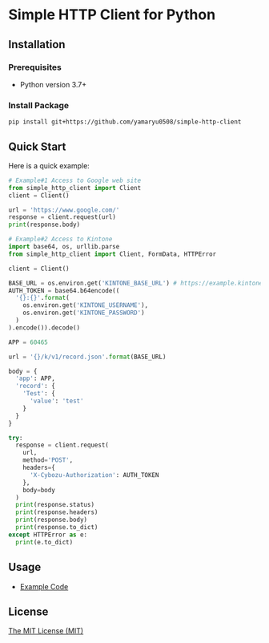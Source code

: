 # Simple HTTP Client for Python

## Installation

### Prerequisites
- Python version 3.7+

### Install Package
```
pip install git+https://github.com/yamaryu0508/simple-http-client
```

## Quick Start
Here is a quick example:
```python
# Example#1 Access to Google web site
from simple_http_client import Client
client = Client()

url = 'https://www.google.com/'
response = client.request(url)
print(response.body)
```

```python
# Example#2 Access to Kintone
import base64, os, urllib.parse
from simple_http_client import Client, FormData, HTTPError

client = Client()

BASE_URL = os.environ.get('KINTONE_BASE_URL') # https://example.kintone.com
AUTH_TOKEN = base64.b64encode((
  '{}:{}'.format(
    os.environ.get('KINTONE_USERNAME'),
    os.environ.get('KINTONE_PASSWORD')
  )
).encode()).decode()

APP = 60465

url = '{}/k/v1/record.json'.format(BASE_URL)

body = {
  'app': APP,
  'record': {
    'Test': {
      'value': 'test'
    }
  }
}

try:
  response = client.request(
    url,
    method='POST',
    headers={
      'X-Cybozu-Authorization': AUTH_TOKEN
    },
    body=body
  )
  print(response.status)
  print(response.headers)
  print(response.body)
  print(response.to_dict)
except HTTPError as e:
  print(e.to_dict)
```

## Usage
- [Example Code](https://github.com/yamaryu0508/simple-http-client/tree/main/examples)

## License
[The MIT License (MIT)](https://github.com/yamaryu0508/simple-http-client/blob/main/LICENSE)